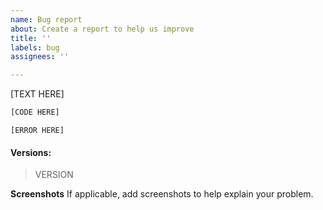 ```yaml
---
name: Bug report
about: Create a report to help us improve
title: ''
labels: bug
assignees: ''

---
```


<!-- Describe the bug -->
[TEXT HERE]

<!-- To reproduce -->
```python
[CODE HERE]
```

<!-- Put your Error output in this code block (if applicable, else delete the block): -->
```pytb
[ERROR HERE]
```

#### Versions:
<!-- Output of scvi.__version__ -->
> VERSION

**Screenshots**
If applicable, add screenshots to help explain your problem.
